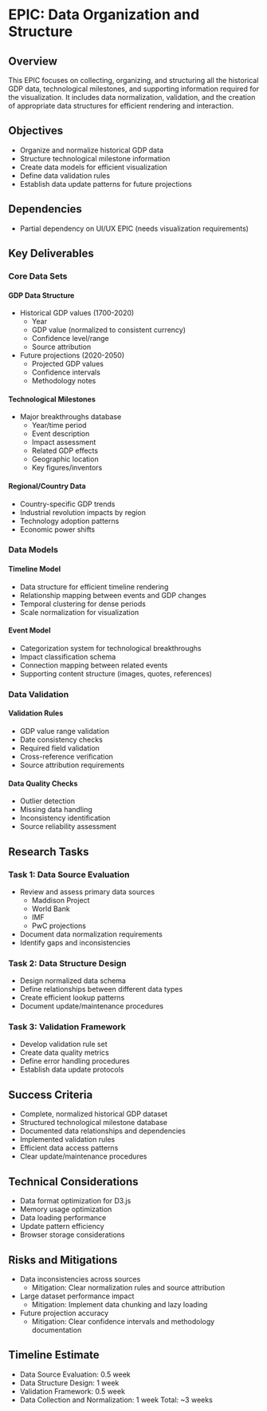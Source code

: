 # EPIC: Data Organization and Structure

## Overview
This EPIC focuses on collecting, organizing, and structuring all the historical GDP data, technological milestones, and supporting information required for the visualization. It includes data normalization, validation, and the creation of appropriate data structures for efficient rendering and interaction.

## Objectives
- Organize and normalize historical GDP data
- Structure technological milestone information
- Create data models for efficient visualization
- Define data validation rules
- Establish data update patterns for future projections

## Dependencies
- Partial dependency on UI/UX EPIC (needs visualization requirements)

## Key Deliverables

### Core Data Sets

#### GDP Data Structure
- Historical GDP values (1700-2020)
  - Year
  - GDP value (normalized to consistent currency)
  - Confidence level/range
  - Source attribution
- Future projections (2020-2050)
  - Projected GDP values
  - Confidence intervals
  - Methodology notes

#### Technological Milestones
- Major breakthroughs database
  - Year/time period
  - Event description
  - Impact assessment
  - Related GDP effects
  - Geographic location
  - Key figures/inventors

#### Regional/Country Data
- Country-specific GDP trends
- Industrial revolution impacts by region
- Technology adoption patterns
- Economic power shifts

### Data Models

#### Timeline Model
- Data structure for efficient timeline rendering
- Relationship mapping between events and GDP changes
- Temporal clustering for dense periods
- Scale normalization for visualization

#### Event Model
- Categorization system for technological breakthroughs
- Impact classification schema
- Connection mapping between related events
- Supporting content structure (images, quotes, references)

### Data Validation

#### Validation Rules
- GDP value range validation
- Date consistency checks
- Required field validation
- Cross-reference verification
- Source attribution requirements

#### Data Quality Checks
- Outlier detection
- Missing data handling
- Inconsistency identification
- Source reliability assessment

## Research Tasks

### Task 1: Data Source Evaluation
- Review and assess primary data sources
  - Maddison Project
  - World Bank
  - IMF
  - PwC projections
- Document data normalization requirements
- Identify gaps and inconsistencies

### Task 2: Data Structure Design
- Design normalized data schema
- Define relationships between different data types
- Create efficient lookup patterns
- Document update/maintenance procedures

### Task 3: Validation Framework
- Develop validation rule set
- Create data quality metrics
- Define error handling procedures
- Establish data update protocols

## Success Criteria
- Complete, normalized historical GDP dataset
- Structured technological milestone database
- Documented data relationships and dependencies
- Implemented validation rules
- Efficient data access patterns
- Clear update/maintenance procedures

## Technical Considerations
- Data format optimization for D3.js
- Memory usage optimization
- Data loading performance
- Update pattern efficiency
- Browser storage considerations

## Risks and Mitigations
- Data inconsistencies across sources
  - Mitigation: Clear normalization rules and source attribution
- Large dataset performance impact
  - Mitigation: Implement data chunking and lazy loading
- Future projection accuracy
  - Mitigation: Clear confidence intervals and methodology documentation

## Timeline Estimate
- Data Source Evaluation: 0.5 week
- Data Structure Design: 1 week
- Validation Framework: 0.5 week
- Data Collection and Normalization: 1 week
Total: ~3 weeks 